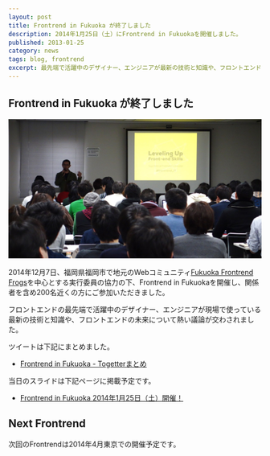 ```yaml
---
layout: post
title: Frontrend in Fukuoka が終了しました
description: 2014年1月25日（土）にFrontrend in Fukuokaを開催しました。
published: 2013-01-25
category: news
tags: blog, frontrend
excerpt: 最先端で活躍中のデザイナー、エンジニアが最新の技術と知識や、フロントエンドの未来について熱い議論が交わされました。
---
```


## Frontrend in Fukuoka が終了しました

![](/images/2014/0125_head.jpg)

2014年12月7日、福岡県福岡市で地元のWebコミュニティ[Fukuoka Frontrend Frogs](http://frontendfrogs.org/)を中心とする実行委員の協力の下、Frontrend in Fukuokaを開催し、関係者を含め200名近くの方にご参加いただきました。

フロントエンドの最先端で活躍中のデザイナー、エンジニアが現場で使っている最新の技術と知識や、フロントエンドの未来について熱い議論が交わされました。

ツイートは下記にまとめました。

+ [Frontrend in Fukuoka - Togetterまとめ](http://togetter.com/li/620711)

当日のスライドは下記ページに掲載予定です。

+ [Frontrend in Fukuoka 2014年1月25日（土）開催！](http://frontendfrogs.org/frontrend/)

## Next Frontrend

次回のFrontrendは2014年4月東京での開催予定です。  